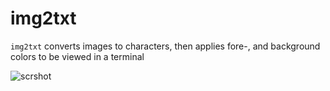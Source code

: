 # img2txt

`img2txt` converts images to characters, then applies fore-, and background colors to be viewed in a terminal


![scrshot](https://i.imgur.com/h54ESIO.png)
